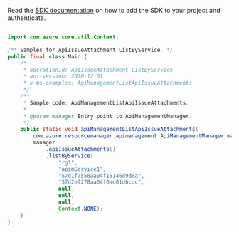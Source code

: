 Read the [SDK documentation](https://github.com/Azure/azure-sdk-for-java/blob/azure-resourcemanager-apimanagement_1.0.0-beta.2/sdk/apimanagement/azure-resourcemanager-apimanagement/README.md) on how to add the SDK to your project and authenticate.

```java

import com.azure.core.util.Context;

/** Samples for ApiIssueAttachment ListByService. */
public final class Main {
    /*
     * operationId: ApiIssueAttachment_ListByService
     * api-version: 2020-12-01
     * x-ms-examples: ApiManagementListApiIssueAttachments
     */
    /**
     * Sample code: ApiManagementListApiIssueAttachments.
     *
     * @param manager Entry point to ApiManagementManager.
     */
    public static void apiManagementListApiIssueAttachments(
        com.azure.resourcemanager.apimanagement.ApiManagementManager manager) {
        manager
            .apiIssueAttachments()
            .listByService(
                "rg1",
                "apimService1",
                "57d1f7558aa04f15146d9d8a",
                "57d2ef278aa04f0ad01d6cdc",
                null,
                null,
                null,
                Context.NONE);
    }
}
```
